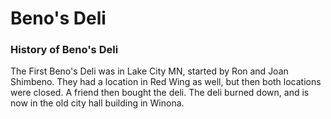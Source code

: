 # Beno's Deli

### History of Beno's Deli
The First Beno's Deli was in Lake City MN, started by Ron and Joan Shimbeno. They had a location in Red Wing as well, but then both locations were closed. A friend then bought the deli. The deli burned down, and is now in the old city hall building in Winona. 

 
